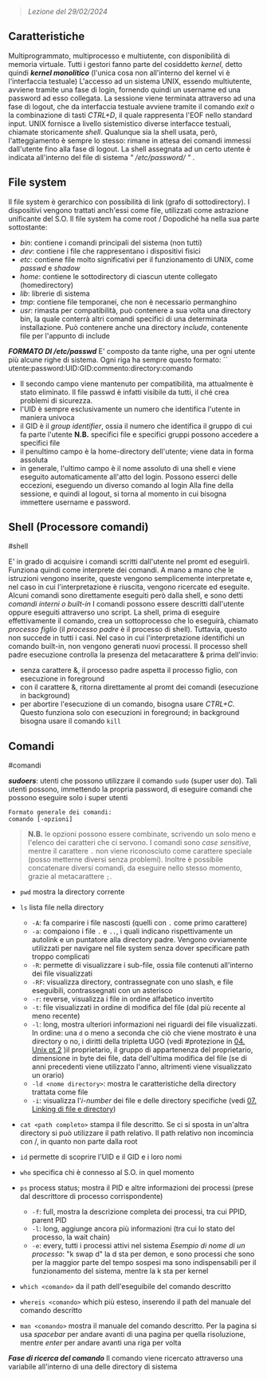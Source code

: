  > *Lezione del 29/02/2024*
## Caratteristiche
Multiprogrammato, multiprocesso e multiutente, con disponibilità di memoria virtuale.
Tutti i gestori fanno parte del cosiddetto *kernel*, detto quindi ***kernel monolitico*** (l'unica cosa non all'interno del kernel vi è l'interfaccia testuale)
L'accesso ad un sistema UNIX, essendo multiutente, avviene tramite una fase di login, fornendo quindi un username ed una password ad esso collegata. La sessione viene terminata attraverso ad una fase di logout, che da interfaccia testuale avviene tramite il comando *exit* o la combinazione di tasti *CTRL+D*, il quale rappresenta l'EOF nello standard input. 
UNIX fornisce a livello sistemistico diverse interfacce testuali, chiamate storicamente *shell*. Qualunque sia la shell usata, però, l'atteggiamento è sempre lo stesso: rimane in attesa dei comandi immessi dall'utente fino alla fase di logout. La shell assegnata ad un certo utente è indicata all'interno del file di sistema *" /etc/password/ "* .

## File system
Il file system è gerarchico con possibilità di link (grafo di sottodirectory). I dispositivi vengono trattati anch'essi come file, utilizzati come astrazione unificante del S.O.
Il file system ha come root /
Dopodiché ha nella sua parte sottostante:
- *bin*: contiene i comandi principali del sistema (non tutti)
- *dev*: contiene i file che rappresentano i dispositivi fisici
- *etc*: contiene file molto significativi per il funzionamento di UNIX, come *passwd* e *shadow*
- *home*: contiene le sottodirectory di ciascun utente collegato (homedirectory) 
- *lib*: librerie di sistema
- *tmp*: contiene file temporanei, che non è necessario permanghino
- *usr*: rimasta per compatibilità, può contenere a sua volta una directory bin, la quale conterrà altri comandi specifici di una determinata installazione. Può contenere anche una directory *include*, contenente file per l'appunto di include

***FORMATO DI /etc/passwd***
E' composto da tante righe, una per ogni utente più alcune righe di sistema.
Ogni riga ha sempre questo formato:
`` utente:password:UID:GID:commento:directory:comando
- Il secondo campo viene mantenuto per compatibilità, ma attualmente è stato eliminato. Il file passwd è infatti visibile da tutti, il ché crea problemi di sicurezza.
- l'UID è sempre esclusivamente un numero che identifica l'utente in maniera univoca
- il GID è il *group identifier*, ossia il numero che identifica il gruppo di cui fa parte l'utente
**N.B.** specifici file e specifici gruppi possono accedere a specifici file
- il penultimo campo è la home-directory dell'utente; viene data in forma assoluta
- in generale, l'ultimo campo è il nome assoluto di una shell e viene eseguito automaticamente all'atto del login. Possono esserci delle eccezioni, eseguendo un diverso comando al login
Alla fine della sessione, e quindi al logout, si torna al momento in cui bisogna immettere username e password.

## Shell (Processore comandi)
#shell

E' in grado di acquisire i comandi scritti dall'utente nel promt ed eseguirli. Funziona quindi come interprete dei comandi. A mano a mano che le istruzioni vengono inserite, queste vengono semplicemente interpretate e, nel caso in cui l'interpretazione è riuscita, vengono ricercate ed eseguite.
Alcuni comandi sono direttamente eseguiti però dalla shell, e sono detti *comandi interni o built-in*
I comandi possono essere descritti dall'utente oppure eseguiti attraverso uno script.
La shell, prima di eseguire effettivamente il comando, crea un sottoprocesso che lo eseguirà, chiamato *processo figlio* (il *processo padre* è il processo di shell). Tuttavia, questo non succede in tutti i casi. Nel caso in cui l'interpretazione identifichi un comando built-in, non vengono generati nuovi processi.
Il processo shell padre esecuzione controlla la presenza del metacarattere & prima dell'invio:
- senza carattere &, il processo padre aspetta il processo figlio, con esecuzione in foreground
- con il carattere &, ritorna direttamente al promt dei comandi (esecuzione in background)
- per abortire l'esecuzione di un comando, bisogna usare *CTRL+C*. Questo funziona solo con esecuzioni in foreground; in background bisogna usare il comando ``kill`` 

## Comandi 
#comandi 

***sudoers***: utenti che possono utilizzare il comando ``sudo`` (super user do). Tali utenti possono, immettendo la propria password, di eseguire comandi che possono eseguire solo i super utenti
```
Formato generale dei comandi:
comando [-opzioni]
```

> **N.B.** le opzioni possono essere combinate, scrivendo un solo meno e l'elenco dei caratteri che ci servono. I comandi sono *case sensitive*, mentre il carattere `.` non viene riconosciuto come carattere speciale (posso metterne diversi senza problemi). Inoltre è possibile concatenare diversi comandi, da eseguire nello stesso momento, grazie al metacarattere `;`.

- ``pwd`` mostra la directory corrente
- ``ls`` lista file nella directory
	- ``-A``: fa comparire i file nascosti (quelli con ``.`` come primo carattere)
	- ``-a``: compaiono i file ``.`` e ``..``, i quali indicano rispettivamente un autolink e un puntatore alla directory padre. Vengono ovviamente utilizzati per navigare nel file system senza dover specificare path troppo complicati
	- ``-R``: permette di visualizzare i sub-file, ossia file contenuti all'interno dei file visualizzati
	- ``-RF``: visualizza directory, contrassegnate con uno slash, e file eseguibili, contrassegnati con un asterisco
	- ``-r``: reverse, visualizza i file in ordine alfabetico invertito
	- ``-t``: file visualizzati in ordine di modifica del file (dal più recente al meno recente)
	- ``-l``: long, mostra ulteriori informazioni nei riguardi dei file visualizzati. In ordine:
		una ``d`` o meno a seconda che ciò che viene mostrato è una directory o no, i diritti della tripletta UGO (vedi #protezione in [04. Unix pt.2](04.%20Unix%20pt.2.md) )il proprietario, il gruppo di appartenenza del proprietario, dimensione in byte dei file, data dell'ultima modifica del file (se di anni precedenti viene utilizzato l'anno, altrimenti viene visualizzato un orario)
	- ``-ld <nome directory>``: mostra le caratteristiche della directory trattata come file
	- ``-i``: visualizza l'*i-number* dei file e delle directory specifiche (vedi [07. Linking di file e directory](07.%20Linking%20di%20file%20e%20directory.md))

- ``cat <path completo>``  stampa il file descritto. Se ci si sposta in un'altra directory si può utilizzare il path relativo. Il path relativo non incomincia con /, in quanto non parte dalla root
- ``id`` permette di scoprire l'UID e il GID e i loro nomi
- ``who`` specifica chi è connesso al S.O. in quel momento
- ``ps`` process status; mostra il PID e altre informazioni dei processi (prese dal descrittore di processo corrispondente)
	- ``-f``: full, mostra la descrizione completa dei processi, tra cui PPID, parent PID
	- ``-l``: long, aggiunge ancora più informazioni (tra cui lo stato del processo, la wait chain)
	- ``-e``: every, tutti i processi attivi nel sistema
*Esempio di nome di un processo*: "k swap d"
	la d sta per demon, e sono processi che sono per la maggior parte del tempo sospesi ma sono indispensabili per il funzionamento del sistema, mentre la k sta per kernel

- ``which <comando>`` da il path dell'eseguibile del comando descritto
- ``whereis <comando>`` which più esteso, inserendo il path del manuale del comando descritto
- ``man <comando>`` mostra il manuale del comando descritto. Per la pagina si usa *spacebar* per andare avanti di una pagina per quella risoluzione, mentre *enter* per andare avanti una riga per volta

***Fase di ricerca del comando***
Il comando viene ricercato attraverso una variabile all'interno di una delle directory di sistema